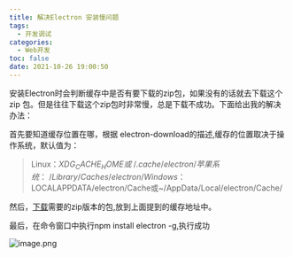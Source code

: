 ```yaml
---
title: 解决Electron 安装慢问题
tags:
  - 开发调试
categories:
  - Web开发
toc: false
date: 2021-10-26 19:00:50
---
```


安装Electron时会判断缓存中是否有要下载的zip包，如果没有的话就去下载这个 zip 包。但是往往下载这个zip包时非常慢，总是下载不成功。下面给出我的解决办法：

首先要知道缓存位置在哪，根据 electron-download的描述,缓存的位置取决于操作系统，默认值为：

> Linux：$XDG_CACHE_HOME或~/.cache/electron/
> 苹果系统：~/Library/Caches/electron/
> Windows：$LOCALAPPDATA/electron/Cache或~/AppData/Local/electron/Cache/

然后，[下载](下载)需要的zip版本的包,放到上面提到的缓存地址中。

最后，在命令窗口中执行npm install electron -g,执行成功

![image.png](https://blogimage.houjiyi.com/Fh0vqiZD8HtNUziLZRNzjMc_EhYQ)
